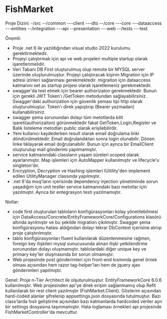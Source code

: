# FishMarket

Proje Dizini:
-/src
  --/common
    ---client
    ---dto
  --/core
    ---core
    ---dataaccess
    ---entities
  --/integration
    ---api
  --presentation
    ---web
  --/tests
    ---test

Önemli:
- Proje .net 6 ile yazıldığından visual studio 2022 kurulumu gerektirmektedir.
- Projeyi çalıştırmak için api ve web projeleri multiple startup olarak işaretlenmelidir.
- Veri Tabanı DB First oluşturulmuş olup remote bir MYSQL server üzerinde oluşturulmuştur. Projeyi çalıştıracak kişinin Migration için IP adresi izinleri sağlanması gerekmektedir. migraiton için dataaccess katmanını set as startup projesi olarak işaretlemeniz gerekmektedir.
- swagger'da test etmek için bearer authorizaton gerekmektedir. Bunun için gerekli JWT Token'ı /GetToken metodundan sağlayabilirsiniz. Swagger'daki authorization için güvenlik şeması tipi http olarak oluşturulmuştur. Token'ı direk yapıştırıp (Bearer yazmadan) kullanabilirsiniz.
- swagger şema sorunundan dolayı tüm metotlarda kilit işareti(authorizaiton) görünmektedir fakat GetToken,Login,Register ve Balık listeleme metodları public olarak erişilebilirdir.
- Yeni kullanıcı kaydederken result olarak email doğrulama linki döndürülmektedir. Email doğrulandıktan sonra login olunabilir. Dönen linke tıklayarak email doğrulanabilir. Bunun için ayrıca bir EmailClient oluşturulup mail gönderimi yapılmamıştır.
- service katmanındaki classların yaşam süreleri scoped olarak ayarlanmıştır. Map işlemleri için AutoMapper kullanılmıştır ve lifecycle'u singleton'dır.
- Encryption, Decryption ve Hashing işlemleri IUitility'den implement edilen UtilityManager classında yapılmıştır.
- .net 6'da moq'ların içerisinde dependency injection yönetiminde sorun yaşadığım için unit testler service katmanındaki bazı metotlar için yazılmıştır. Ayrıca bir entegrasyon testi yazılmamıştır. 

Notlar:
- code first oluşturulan tabloların konfigürasyonları kolay yönetilebilmesi için DataAccess/Concrete/EntityFrameworkCore/Configurations klasörü altında ayrılmıştır ve bu şekilde migration çıkılmıştır. Swagger şema konfigürasyonu hatası aldığından dolayı tekrar DbContext içerisine alınıp proje çalıştırılmıştır.
- tablo konfigürasyonları fluent kullanılarak düzenlenmesine rağmen, foreign key ilişkileri mysql sunucusunda alınan ilişki yetkilendirme sorunundan dolayı oluşmamıştır. tablolardaki diğer unique key ve primary key'ler oluşmasında bir sorun olmamıştır.
- Web projesinde post gönderimleri için front-end kısmında genel örnek olması açısından hem razor tag-helper'ları hem de jquery ajax gönderimleri yapılmıştır.

Genel:
Proje n-Tier Architect ile olşuturulmuştur. EntityFrameworkCore 6.0.6 kullanılmıştır. Web projesinden api'ye direk erişim sağlanmamış olup Refit kullanılarak bir rest client yazılmıştır (FishMarket.Client). Gösterim açısından hard-coded alanlar şifrelenip appsettings.json dosyasında tutulmuştur. Bazı class'larda hıslı geliştirme açısından bazı katmanlarda hardcoded veriler ayrı bir settings dosyasına taşınmamıştır. Hata loglaması örnekleri api projesinde FishMarketController'da mevcuttur.
